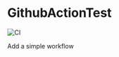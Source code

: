 # GithubActionTest
![CI](https://github.com/JamesHuang-NB/GithubActionTest/workflows/CI/badge.svg)

Add a simple workflow
